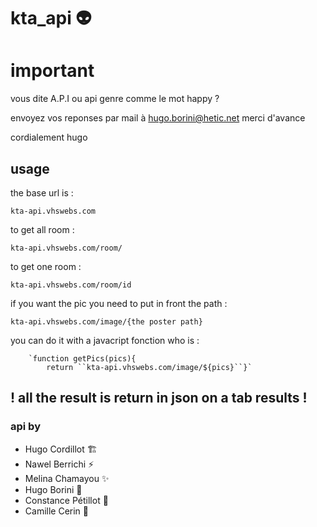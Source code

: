 # kta_api :alien:

# important

vous dite A.P.I ou api genre comme le mot happy ?

envoyez vos reponses par mail à hugo.borini@hetic.net merci d'avance 

cordialement hugo


## usage

the base url is :

    kta-api.vhswebs.com

to get all room :

    kta-api.vhswebs.com/room/
 to get one room :
 

    kta-api.vhswebs.com/room/id
  

if you want the pic you need to put in front the path :

    kta-api.vhswebs.com/image/{the poster path}

you can do it with a javacript fonction who is :

        `function getPics(pics){
            return ``kta-api.vhswebs.com/image/${pics}``}`

## ! all the result is return in json on a tab results !


### api by 
 - Hugo Cordillot :building_construction:
 - Nawel Berrichi :zap:
 - Melina Chamayou :sparkles:
 - Hugo Borini :penguin:
 - Constance Pétillot :iphone:
 - Camille Cerin :rocket:
